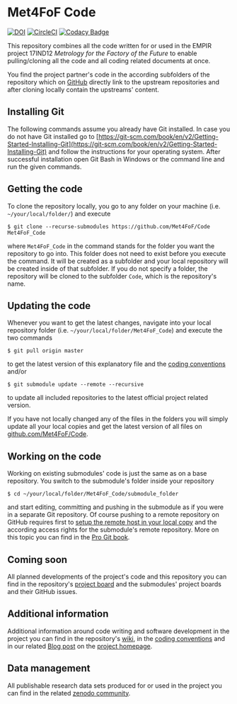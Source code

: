 # Met4FoF Code

[![DOI](https://zenodo.org/badge/138772091.svg)](https://zenodo.org/badge/latestdoi/138772091)
[![CircleCI](https://circleci.com/gh/Met4FoF/Code.svg?style=shield&circle-token=3566560a243f21fa06fafbe49e92ac2a6d3fc250)](https://circleci.com/gh/Met4FoF/Code)
[![Codacy Badge](https://api.codacy.com/project/badge/Grade/0761272aabbc4010bba5921015ab084f)](https://www.codacy.com/app/PTB-PSt1/Code?utm_source=github.com&amp;utm_medium=referral&amp;utm_content=Met4FoF/Code&amp;utm_campaign=Badge_Grade)

This repository combines all the code written for or used in the EMPIR project 17IND12 *Metrology for the Factory of the Future* to enable pulling/cloning all the code and all coding related documents at once.

You find the project partner's code in the according subfolders of the repository which on [GitHub](https://github.com/Met4FoF/Code/) directly link to the upstream repositories and after cloning locally contain the upstreams' content.

## Installing Git

The following commands assume you already have Git installed. In case you do not have Git installed go to [https://git-scm.com/book/en/v2/Getting-Started-Installing-Git](https://git-scm.com/book/en/v2/Getting-Started-Installing-Git) and follow the instructions for your operating system. After successful installation open Git Bash in Windows or the command line and run the given commands.

## Getting the code

To clone the repository locally, you go to any folder on your machine (i.e. `~/your/local/folder/`) and execute

`$ git clone --recurse-submodules https://github.com/Met4FoF/Code Met4FoF_Code`

where `Met4FoF_Code` in the command stands for the folder you want the repository to go into. This folder does not need to exist before you execute the command. It will be created as a subfolder and your local repository will be created inside of that subfolder. If you do not specify a folder, the repository will be cloned to the subfolder `Code`, which is the repository's name.

## Updating the code

Whenever you want to get the latest changes, navigate into your local repository folder (i.e. `~/your/local/folder/Met4FoF_Code`) and execute the two commands

`$ git pull origin master`

to get the latest version of this explanatory file and the [coding conventions](conventions/README.md) and/or

`$ git submodule update --remote --recursive`

to update all included repositories to the latest official project related version.

If you have not locally changed any of the files in the folders you will simply update all your local copies and get the latest version of all files on [github.com/Met4FoF/Code](https://github.com/Met4FoF/Code).

## Working on the code

Working on existing submodules' code is just the same as on a base repository. You switch to the submodule's folder inside your repository

`$ cd ~/your/local/folder/Met4FoF_Code/submodule_folder`

and start editing, committing and pushing in the submodule as if you were in a separate Git repository. Of course pushing to a remote repository on GitHub requires first to [setup the remote host in your local copy](https://help.github.com/en/articles/adding-a-remote) and the according access rights for the submodule's remote repository. More on this topic you can find in the [Pro Git book](https://git-scm.com/book/en/v2/Git-Tools-Submodules).

## Coming soon

All planned developments of the project's code and this repository you can find in the repository's [project board](https://github.com/Met4FoF/Code/projects/3) and the submodules' project boards and their GitHub issues.

## Additional information

Additional information around code writing and software development in the project you can find in the repository's [wiki](https://github.com/Met4FoF/Code/wiki), in the [coding conventions](conventions/README.md) and in our related [Blog post](https://www.ptb.de/empir2018/met4fof/information-communication/blog/detail-view/?tx_news_pi1%5Bnews%5D=38&tx_news_pi1%5Bcontroller%5D=News&tx_news_pi1%5Baction%5D=detail&cHash=ce963c7573572d40ef0f496449ef8aff) on the [project homepage](https://www.ptb.de/empir2018/met4fof/home/).

## Data management

All publishable research data sets produced for or used in the project you can find in the related [zenodo community](https://zenodo.org/communities/met4fof/).
